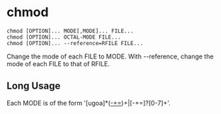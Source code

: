 # chmod

```
chmod [OPTION]... MODE[,MODE]... FILE...
chmod [OPTION]... OCTAL-MODE FILE...
chmod [OPTION]... --reference=RFILE FILE...
```

Change the mode of each FILE to MODE.
With --reference, change the mode of each FILE to that of RFILE.

## Long Usage

Each MODE is of the form '[ugoa]*([-+=]([rwxXst]*|[ugo]))+|[-+=]?[0-7]+'.
